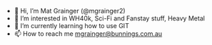 - 👋 Hi, I’m Mat Grainger (@mgrainger2)
- 👀 I’m interested in WH40k, Sci-Fi and Fanstay stuff, Heavy Metal
- 🌱 I’m currently learning how to use GIT
- 📫 How to reach me mgrainger@bunnings.com.au

<!---
mgrainger2/mgrainger2 is a ✨ special ✨ repository because its `README.md` (this file) appears on your GitHub profile.
You can click the Preview link to take a look at your changes.
--->
